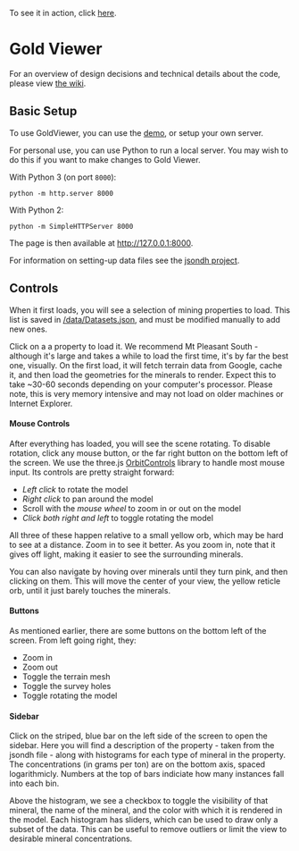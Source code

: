 To see it in action, click [here](http://csm-fieldsession-newmont-2015.github.io/GoldViewer/).

# Gold Viewer

For an overview of design decisions and technical details about the code, please view [the wiki](https://github.com/CSM-FieldSession-Newmont-2015/GoldViewer/wiki).

## Basic Setup

To use GoldViewer, you can use the [demo](http://csm-fieldsession-newmont-2015.github.io/GoldViewer/), or setup your own server.

For personal use, you can use Python to run a local server. You may wish to do this if you want to make changes to Gold Viewer.

With Python 3 (on port `8000`):
````
python -m http.server 8000
````

With Python 2:
```
python -m SimpleHTTPServer 8000
```

The page is then available at http://127.0.0.1:8000.

For information on setting-up data files see the [jsondh project](https://github.com/cokrzys/jsondh).

## Controls

When it first loads, you will see a selection of mining properties to load. This list is saved in [/data/Datasets.json](https://github.com/CSM-FieldSession-Newmont-2015/GoldViewer/blob/master/data/Datasets.json), and must be modified manually to add new ones.

Click on a a property to load it. We recommend Mt Pleasant South - although it's large and takes a while to load the first time, it's by far the best one, visually. On the first load, it will fetch terrain data from Google, cache it, and then load the geometries for the minerals to render. Expect this to take ~30-60 seconds depending on your computer's processor. Please note, this is very memory intensive and may not load on older machines or Internet Explorer.

#### Mouse Controls

After everything has loaded, you will see the scene rotating. To disable rotation, click any mouse button, or the far right button on the bottom left of the screen. We use the three.js [OrbitControls]() library to handle most mouse input. Its controls are pretty straight forward:

- *Left click* to rotate the model
- *Right click* to pan around the model
- Scroll with the *mouse wheel* to zoom in or out on the model
- *Click both right and left* to toggle rotating the model

All three of these happen relative to a small yellow orb, which may be hard to see at a distance. Zoom in to see it better. As you zoom in, note that it gives off light, making it easier to see the surrounding minerals.

You can also navigate by hoving over minerals until they turn pink, and then clicking on them. This will move the center of your view, the yellow reticle orb, until it just barely touches the minerals.

#### Buttons

As mentioned earlier, there are some buttons on the bottom left of the screen. From left going right, they:

- Zoom in
- Zoom out
- Toggle the terrain mesh
- Toggle the survey holes
- Toggle rotating the model
 
#### Sidebar

Click on the striped, blue bar on the left side of the screen to open the sidebar. Here you will find a description of the property - taken from the jsondh file - along with histograms for each type of mineral in the property. The concentrations (in grams per ton) are on the bottom axis, spaced logarithmicly. Numbers at the top of bars indiciate how many instances fall into each bin. 

Above the histogram, we see a checkbox to toggle the visibility of that mineral, the name of the mineral, and the color with which it is rendered in the model. Each histogram has sliders, which can be used to draw only a subset of the data. This can be useful to remove outliers or limit the view to desirable mineral concentrations.
